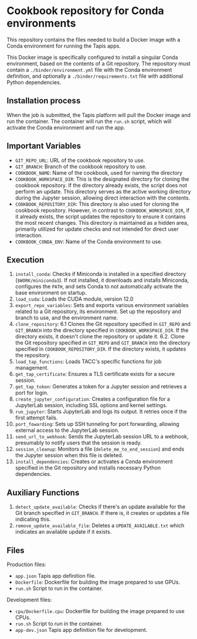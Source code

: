 # Cookbook repository for Conda environments

This repository contains the files needed to build a Docker image with a Conda environment for running the Tapis apps.

This Docker image is specifically configured to install a singular Conda environment, based on the contents of a Git repository. The repository must contain a `./binder/environment.yml` file with the Conda environment definition, and optionally a `./binder/requirements.txt` file with additional Python dependencies.

## Installation process

When the job is submitted, the Tapis platform will pull the Docker image and run the container. The container will run the `run.sh` script, which will activate the Conda environment and run the app.

## Important Variables

- `GIT_REPO_URL`: URL of the cookbook repository to use.
- `GIT_BRANCH`: Branch of the cookbook repository to use.
- `COOKBOOK_NAME`: Name of the cookbook, used for naming the directory
- `COOKBOOK_WORKSPACE_DIR`: This is the designated directory for cloning the cookbook repository. If the directory already exists, the script does not perform an update. This directory serves as the active working directory during the Jupyter session, allowing direct interaction with the contents.
- `COOKBOOK_REPOSITORY_DIR`: This directory is also used for cloning the cookbook repository. However, in contrast to `COOKBOOK_WORKSPACE_DIR`, if it already exists, the script updates the repository to ensure it contains the most recent changes. This directory is maintained as a hidden area, primarily utilized for update checks and not intended for direct user interaction.
- `COOKBOOK_CONDA_ENV`: Name of the Conda environment to use.

## Execution

1. `install_conda`: Checks if Miniconda is installed in a specified directory (`$WORK/miniconda3`). If not installed, it downloads and installs Miniconda, configures the `PATH`, and sets Conda to not automatically activate the base environment on startup.
2. `load_cuda`: Loads the CUDA module, version 12.0
3. `export_repo_variables`: Sets and exports various environment variables related to a Git repository, its environment. Set up the repository and branch to use, and the environment name.
4. `clone_repository`:
   6.1 Clones the Git repository specified in `GIT_REPO` and `GIT_BRANCH` into the directory specified in `COOKBOOK_WORKSPACE_DIR`. If the directory exists, it doesn't clone the repository or update it.
   6.2. Clone the Git repository specified in `GIT_REPO` and `GIT_BRANCH` into the directory specified in `COOKBOOK_REPOSITORY_DIR`. If the directory exists, it updates the repository.
5. `load_tap_functions`: Loads TACC's specific functions for job management.
6. `get_tap_certificate`: Ensures a TLS certificate exists for a secure session.
7. `get_tap_token`: Generates a token for a Jupyter session and retrieves a port for login.
8. `create_jupyter_configuration`: Creates a configuration file for a JupyterLab session, including SSL options and kernel settings.
9. `run_jupyter`: Starts JupyterLab and logs its output. It retries once if the first attempt fails.
10. `port_fowarding`: Sets up SSH tunneling for port forwarding, allowing external access to the JupyterLab session.
11. `send_url_to_webhook`: Sends the JupyterLab session URL to a webhook, presumably to notify users that the session is ready.
12. `session_cleanup`: Monitors a file (`delete_me_to_end_session`) and ends the Jupyter session when this file is deleted.
13. `install_dependencies`: Creates or activates a Conda environment specified in the Git repository and installs necessary Python dependencies.

## Auxiliary Functions

1. `detect_update_available`: Checks if there's an update available for the Git branch specified in `GIT_BRANCH`. If there is, it creates or updates a file indicating this.
2. `remove_update_available_file`: Deletes a `UPDATE_AVAILABLE.txt` which indicates an available update if it exists.

## Files

Production files:

- `app.json` Tapis app definition file.
- `Dockerfile`: Dockerfile for building the image prepared to use GPUs.
- `run.sh` Script to run in the container.

Development files:

- `cpu/Dockerfile.cpu`: Dockerfile for building the image prepared to use CPUs.
- `run.sh` Script to run in the container.
- `app-dev.json` Tapis app definition file for development.
